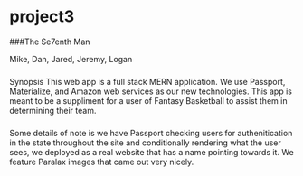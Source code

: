 # project3

###The Se7enth Man

Mike, Dan, Jared, Jeremy, Logan

###
Synopsis
This web app is a full stack MERN application.  We use Passport, Materialize, and Amazon web services as our new technologies.  This app is meant to be a suppliment for a user of Fantasy Basketball to assist them in determining their team.


###


Some details of note is we have Passport checking users for authenitication in the state throughout the site and conditionally rendering what the user sees, we deployed as a real website that has a name pointing towards it.  We feature Paralax images that came out very nicely.




